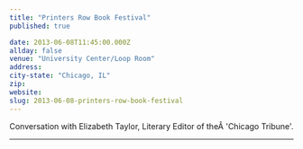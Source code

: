 ```yaml
---
title: "Printers Row Book Festival"
published: true

date: 2013-06-08T11:45:00.000Z
allday: false
venue: "University Center/Loop Room"
address:
city-state: "Chicago, IL"
zip:
website:
slug: 2013-06-08-printers-row-book-festival
---
```

Conversation with Elizabeth Taylor, Literary Editor of theÂ 'Chicago Tribune'.

---
